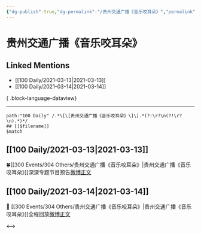 ```yaml
---
{"dg-publish":true,"dg-permalink":"/贵州交通广播《音乐咬耳朵》","permalink":"/贵州交通广播《音乐咬耳朵》/","created":"2023-04-09T14:58:34.000+08:00","updated":"2023-08-24T19:48:04.646+08:00"}
---
```


# 贵州交通广播《音乐咬耳朵》

## Linked Mentions
- [[100 Daily/2021-03-13\|2021-03-13]]
- [[100 Daily/2021-03-14\|2021-03-14]]

{ .block-language-dataview}

---

```expander
path:"100 Daily" /.*\[\[贵州交通广播《音乐咬耳朵》\]\].*(?:\r?\n(?!\r?\n).*)*/
## [[$filename]]
$match
```
## [[100 Daily/2021-03-13\|2021-03-13]]
🍀[[300 Events/304 Others/贵州交通广播《音乐咬耳朵》\|贵州交通广播《音乐咬耳朵》]]深深专题节目预告[微博正文](https://m.weibo.cn/6466290670/4614301958538603)

## [[100 Daily/2021-03-14\|2021-03-14]]
💫 [[300 Events/304 Others/贵州交通广播《音乐咬耳朵》\|贵州交通广播《音乐咬耳朵》]]全程回放[微博正文](https://weibo.com/detail/4614797415158684)

<-->